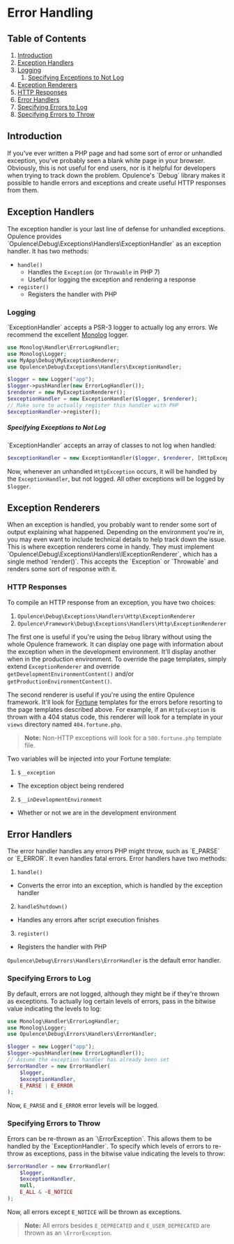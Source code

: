 # Error Handling

## Table of Contents
1. [Introduction](#introduction)
2. [Exception Handlers](#exception-handlers)
  1. [Logging](#logging)
      1. [Specifying Exceptions to Not Log](#specifying-exceptions-to-not-log)
3. [Exception Renderers](#exception-renderers)
  1. [HTTP Responses](#http-responses)
4. [Error Handlers](#error-handlers)
  1. [Specifying Errors to Log](#specifying-errors-to-log)
  2. [Specifying Errors to Throw](#specifying-errors-to-throw)

<h2 id="introduction">Introduction</h2>
If you've ever written a PHP page and had some sort of error or unhandled exception, you've probably seen a blank white page in your browser.  Obviously, this is not useful for end users, nor is it helpful for developers when trying to track down the problem.  Opulence's `Debug` library makes it possible to handle errors and exceptions and create useful HTTP responses from them.
 
<h2 id="exception-handlers">Exception Handlers</h2>
The exception handler is your last line of defense for unhandled exceptions.  Opulence provides `Opulence\Debug\Exceptions\Handlers\ExceptionHandler` as an exception handler. It has two methods:
 
* `handle()`
  * Handles the `Exception` (or `Throwable` in PHP 7)
  * Useful for logging the exception and rendering a response
* `register()`
  * Registers the handler with PHP
  
<h3 id="logging">Logging</h3>
`ExceptionHandler` accepts a PSR-3 logger to actually log any errors.  We recommend the excellent <a href="https://github.com/Seldaek/monolog" target="_blank" title="Monolog">Monolog</a> logger.

```php
use Monolog\Handler\ErrorLogHandler;
use Monolog\Logger;
use MyApp\Debug\MyExceptionRenderer;
use Opulence\Debug\Exceptions\Handlers\ExceptionHandler;

$logger = new Logger("app");
$logger->pushHandler(new ErrorLogHandler());
$renderer = new MyExceptionRenderer();
$exceptionHandler = new ExceptionHandler($logger, $renderer);
// Make sure to actually register this handler with PHP
$exceptionHandler->register();
```

<h5 id="specifying-exceptions-to-not-log">Specifying Exceptions to Not Log</h5>
`ExceptionHandler` accepts an array of classes to not log when handled:

```php
$exceptionHandler = new ExceptionHandler($logger, $renderer, [HttpException::class]);
```

Now, whenever an unhandled `HttpException` occurs, it will be handled by the `ExceptionHandler`, but not logged.  All other exceptions will be logged by `$logger`.

<h2 id="exception-renderers">Exception Renderers</h2>
When an exception is handled, you probably want to render some sort of output explaining what happened.  Depending on the environment you're in, you may even want to include technical details to help track down the issue.  This is where exception renderers come in handy.  They must implement `Opulence\Debug\Exceptions\Handlers\IExceptionRenderer`, which has a single method `render()`.  This accepts the `Exception` or `Throwable` and renders some sort of response with it.

<h3 id="http-responses">HTTP Responses</h3>
To compile an HTTP response from an exception, you have two choices:

1. `Opulence\Debug\Exceptions\Handlers\Http\ExceptionRenderer`
2. `Opulence\Framework\Debug\Exceptions\Handlers\Http\ExceptionRenderer`

The first one is useful if you're using the `Debug` library without using the whole Opulence framework.  It can display one page with information about the exception when in the development environment.  It'll display another when in the production environment.  To override the page templates, simply extend `ExceptionRenderer` and override `getDevelopmentEnvironmentContent()` and/or `getProductionEnvironmentContent()`.

The second renderer is useful if you're using the entire Opulence framework.  It'll look for [Fortune](view-fortune) templates for the errors before resorting to the page templates described above.  For example, if an `HttpException` is thrown with a 404 status code, this renderer will look for a template in your `views` directory named `404.fortune.php`.

> **Note:** Non-HTTP exceptions will look for a `500.fortune.php` template file.

Two variables will be injected into your Fortune template:

1. `$__exception`
  * The exception object being rendered
2. `$__inDevelopmentEnvironment`
  * Whether or not we are in the development environment

<h2 id="error-handlers">Error Handlers</h2>
The error handler handles any errors PHP might throw, such as `E_PARSE` or `E_ERROR`.  It even handles fatal errors.  Error handlers have two methods:

1. `handle()`
  * Converts the error into an exception, which is handled by the exception handler
2. `handleShutdown()`
  * Handles any errors after script execution finishes
3. `register()`
  * Registers the handler with PHP

`Opulence\Debug\Errors\Handlers\ErrorHandler` is the default error handler.

<h3 id="specifying-errors-to-log">Specifying Errors to Log</h3>
By default, errors are not logged, although they might be if they're thrown as exceptions.  To actually log certain levels of errors, pass in the bitwise value indicating the levels to log:

```php
use Monolog\Handler\ErrorLogHandler;
use Monolog\Logger;
use Opulence\Debug\Errors\Handlers\ErrorHandler;

$logger = new Logger("app");
$logger->pushHandler(new ErrorLogHandler());
// Assume the exception handler has already been set
$errorHandler = new ErrorHandler(
    $logger,
    $exceptionHandler,
    E_PARSE | E_ERROR
);
```

Now, `E_PARSE` and `E_ERROR` error levels will be logged.

<h3 id="specifying-errors-to-throw">Specifying Errors to Throw</h3>
Errors can be re-thrown as an `\ErrorException`.  This allows them to be handled by the `ExceptionHandler`.  To specify which levels of errors to re-throw as exceptions, pass in the bitwise value indicating the levels to throw:

```php
$errorHandler = new ErrorHandler(
    $logger,
    $exceptionHandler,
    null,
    E_ALL & ~E_NOTICE
);
```

Now, all errors except `E_NOTICE` will be thrown as exceptions.

> **Note:** All errors besides `E_DEPRECATED` and `E_USER_DEPRECATED` are thrown as an `\ErrorException`.
